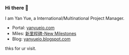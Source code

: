### Hi there 👋

I am Yan Yue, a International/Multinational Project Manager.

* Portal: [yanyueio.com](https://yanyueio.com/)
* Miles: [新里程碑-New Milestones](https://yanyueio.com/miles/)
* Blog: [yanyueio.blogspot.com](https://yanyueio.blogspot.com)

thks for ur visit.

